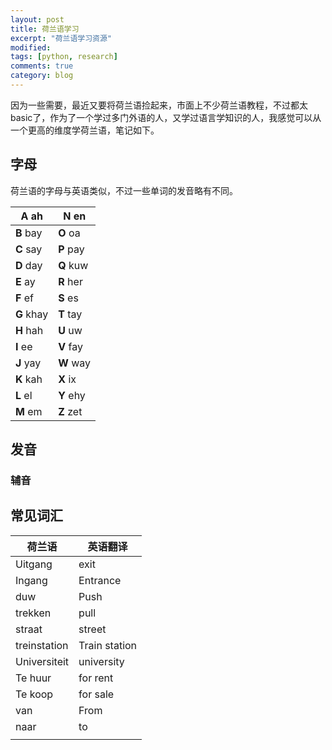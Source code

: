 ```yaml
---
layout: post
title: 荷兰语学习
excerpt: "荷兰语学习资源"
modified: 
tags: [python, research]
comments: true
category: blog
---
```






因为一些需要，最近又要将荷兰语捡起来，市面上不少荷兰语教程，不过都太 basic了，作为了一个学过多门外语的人，又学过语言学知识的人，我感觉可以从一个更高的维度学荷兰语，笔记如下。



## 字母

荷兰语的字母与英语类似，不过一些单词的发音略有不同。



| **A** ah   | **N** en  |
| ---------- | --------- |
| **B** bay  | **O** oa  |
| **C** say  | **P** pay |
| **D** day  | **Q** kuw |
| **E** ay   | **R** her |
| **F** ef   | **S** es  |
| **G** khay | **T** tay |
| **H** hah  | **U** uw  |
| **I** ee   | **V** fay |
| **J** yay  | **W** way |
| **K** kah  | **X** ix  |
| **L** el   | **Y** ehy |
| **M** em   | **Z** zet |



## 发音

### 辅音





## 常见词汇



| 荷兰语       | 英语翻译      |
| ------------ | ------------- |
| Uitgang      | exit          |
| Ingang       | Entrance      |
| duw          | Push          |
| trekken      | pull          |
| straat       | street        |
| treinstation | Train station |
| Universiteit | university    |
| Te huur      | for rent      |
| Te koop      | for sale      |
| van          | From          |
| naar         | to            |
|              |               |

